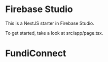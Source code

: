 # Firebase Studio

This is a NextJS starter in Firebase Studio.

To get started, take a look at src/app/page.tsx.
# FundiConnect
